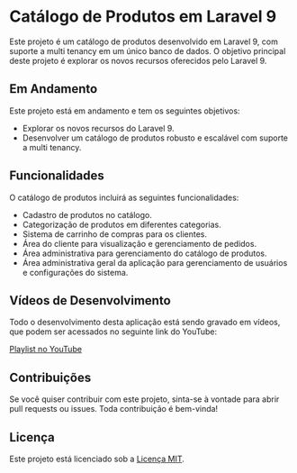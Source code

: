# Catálogo de Produtos em Laravel 9

Este projeto é um catálogo de produtos desenvolvido em Laravel 9, com suporte a multi tenancy em um único banco de dados. O objetivo principal deste projeto é explorar os novos recursos oferecidos pelo Laravel 9.

## Em Andamento

Este projeto está em andamento e tem os seguintes objetivos:

- Explorar os novos recursos do Laravel 9.
- Desenvolver um catálogo de produtos robusto e escalável com suporte a multi tenancy.

## Funcionalidades

O catálogo de produtos incluirá as seguintes funcionalidades:

- Cadastro de produtos no catálogo.
- Categorização de produtos em diferentes categorias.
- Sistema de carrinho de compras para os clientes.
- Área do cliente para visualização e gerenciamento de pedidos.
- Área administrativa para gerenciamento do catálogo de produtos.
- Área administrativa geral da aplicação para gerenciamento de usuários e configurações do sistema.

## Vídeos de Desenvolvimento

Todo o desenvolvimento desta aplicação está sendo gravado em vídeos, que podem ser acessados no seguinte link do YouTube:

[Playlist no YouTube](https://www.youtube.com/watch?v=tcu7TB875go&list=PLS6NBxSSF842qQ1ECgdV8rkPwXMimOoIJ)

## Contribuições

Se você quiser contribuir com este projeto, sinta-se à vontade para abrir pull requests ou issues. Toda contribuição é bem-vinda!

## Licença

Este projeto está licenciado sob a [Licença MIT](LICENSE).


